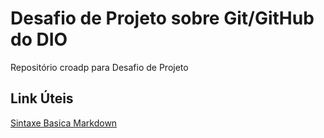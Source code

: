 #  Desafio de Projeto sobre Git/GitHub do DIO
Repositório croadp para Desafio de Projeto

## Link Úteis
[Sintaxe Basica Markdown](https://www.markdownguide.org/basic-syntax/)
